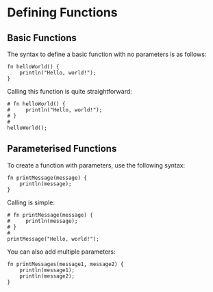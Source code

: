 # Defining Functions

## Basic Functions

The syntax to define a basic function with no parameters is as follows:
```rust,ignore
fn helloWorld() {
    println("Hello, world!");
}
```
Calling this function is quite straightforward:
```rust,ignore
# fn helloWorld() {
#     println("Hello, world!");
# }
# 
helloWorld();
```

## Parameterised Functions

To create a function with parameters, use the following syntax:
```rust,ignore
fn printMessage(message) {
    println(message);
}
```
Calling is simple:
```rust,ignore
# fn printMessage(message) {
#     println(message);
# }
# 
printMessage("Hello, world!");
```

You can also add multiple parameters:
```rust,ignore
fn printMessages(message1, message2) {
    println(message1);
    println(message2);
}
```